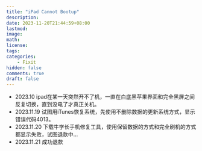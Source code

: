 ```yaml
---
title: "iPad Cannot Bootup"
description: 
date: 2023-11-20T21:44:59+08:00
lastmod:
image: 
math: 
license: 
tags:
categories: 
    - Fixit
hidden: false
comments: true
draft: false
---
```


- 2023.10 ipad在某一天突然开不了机，一直在白底黑苹果界面和完全黑屏之间反复切换，直到没电了才真正关机。
- 2023.11.19 试图用iTunes恢复系统，先使用不删除数据的更新系统方式，显示错误代码4013。
- 2023.11.20 下载牛学长手机修复工具，使用保留数据的方式和完全刷机的方式都显示失败，试图退款中...
- 2023.11.21 成功退款